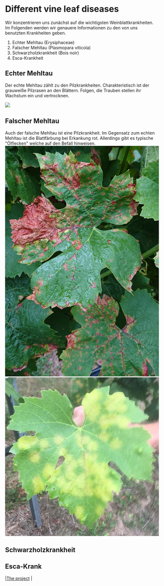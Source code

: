 # Different vine leaf diseases

Wir konzentrieren uns zunächst auf die wichtigsten Weinblattkrankheiten. Im Folgenden werden wir genauere Informationen zu den von uns benutzten Krankheiten geben.

1. Echter Mehltau (Erysiphaceae)
2. Falscher Mehltau (Plasmopara viticola)
3. Schwarzholzkrankheit (Bois noir)
4. Esca-Krankheit

## Echter Mehltau

Der echte Mehltau zählt zu den Pilzkrankheiten. Charakteristisch ist der grauweiße Pilzrasen an den Blättern. Folgen, die Trauben stellen ihr Wachstum ein und vertrocknen.  

![](./DSC_0036.JPG)

## Falscher Mehltau

Auch der falsche Mehltau ist eine Pilzkrankheit. Im Gegensatz zum echten Mehltau ist die Blattfärbung bei Erkankung rot. Allerdings gibt es typische "Ölflecken" welche auf den Befall hinweisen.
![](./DSC_0159.JPG)
![](./f34c1f70-5f11-45e7-83aa-af7534d35027.jpg)
## Schwarzholzkrankheit
## Esca-Krank

|[The project](https://matheli.github.io/Vine-leaf-diseases-and-AI/) |
